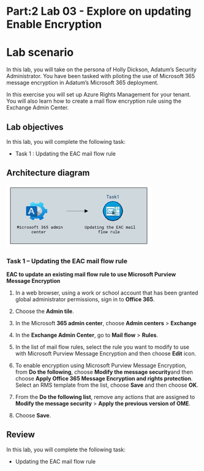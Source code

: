 # Part:2 Lab 03 - Explore on updating Enable Encryption

# Lab scenario

In this lab, you will take on the persona of Holly Dickson, Adatum’s Security Administrator. You have been tasked with piloting the use of Microsoft 365 message encryption in Adatum’s Microsoft 365 deployment.

In this exercise you will set up Azure Rights Management for your tenant. You will also learn how to create a mail flow encryption rule using the Exchange Admin Center.

## Lab objectives

In this lab, you will complete the following task:

+ Task 1 : Updating the EAC mail flow rule

## Architecture diagram
![](../media/part2lab3.png)

### Task 1 – Updating the EAC mail flow rule

**EAC to update an existing mail flow rule to use Microsoft Purview Message Encryption**

1. In a web browser, using a work or school account that has been granted global administrator permissions, sign in to **Office 365**.

2. Choose the **Admin tile**.

3. In the Microsoft **365 admin center**, choose **Admin centers** > **Exchange**
  
4. In the **Exchange Admin Center**, go to **Mail flow** > **Rules**.

5. In the list of mail flow rules, select the rule you want to modify to use with Microsoft Purview Message Encryption and then choose **Edit** icon.

6. To enable encryption using Microsoft Purview Message Encryption, from **Do the following**, choose **Modify the message security**and then choose **Apply Office 365 
   Message Encryption and rights protection**. Select an RMS template from the list, choose **Save** and then choose **OK**.

7. From the **Do the following list**, remove any actions that are assigned to **Modify the message security** > **Apply the previous version of OME**.

8. Choose **Save**.

## Review
In this lab, you will complete the following task:
+ Updating the EAC mail flow rule
